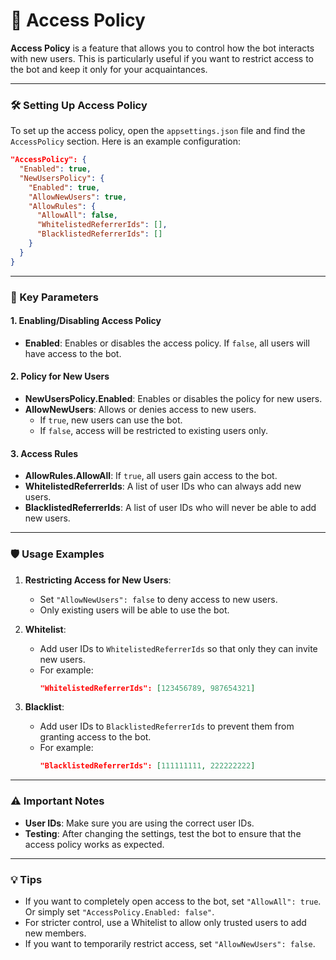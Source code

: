 # 🔐 Access Policy

**Access Policy** is a feature that allows you to control how the bot interacts with new users. This is particularly useful if you want to restrict access to the bot and keep it only for your acquaintances.

---

### 🛠 Setting Up Access Policy

To set up the access policy, open the `appsettings.json` file and find the `AccessPolicy` section. Here is an example configuration:

```json
"AccessPolicy": {
  "Enabled": true,
  "NewUsersPolicy": {
    "Enabled": true,
    "AllowNewUsers": true,
    "AllowRules": {
      "AllowAll": false,
      "WhitelistedReferrerIds": [],
      "BlacklistedReferrerIds": []
    }
  }
}
```

---

### 🎯 Key Parameters

#### 1. **Enabling/Disabling Access Policy**
- **Enabled**: Enables or disables the access policy. If `false`, all users will have access to the bot.

#### 2. **Policy for New Users**
- **NewUsersPolicy.Enabled**: Enables or disables the policy for new users.
- **AllowNewUsers**: Allows or denies access to new users.
  - If `true`, new users can use the bot.
  - If `false`, access will be restricted to existing users only.

#### 3. **Access Rules**
- **AllowRules.AllowAll**: If `true`, all users gain access to the bot.
- **WhitelistedReferrerIds**: A list of user IDs who can always add new users.
- **BlacklistedReferrerIds**: A list of user IDs who will never be able to add new users.

---

### 🛡️ Usage Examples

1. **Restricting Access for New Users**:
   - Set `"AllowNewUsers": false` to deny access to new users.
   - Only existing users will be able to use the bot.

2. **Whitelist**:
   - Add user IDs to `WhitelistedReferrerIds` so that only they can invite new users.
   - For example:
     ```json
     "WhitelistedReferrerIds": [123456789, 987654321]
     ```

3. **Blacklist**:
   - Add user IDs to `BlacklistedReferrerIds` to prevent them from granting access to the bot.
   - For example:
     ```json
     "BlacklistedReferrerIds": [111111111, 222222222]
     ```

---

### ⚠️ Important Notes

- **User IDs**: Make sure you are using the correct user IDs.
- **Testing**: After changing the settings, test the bot to ensure that the access policy works as expected.

---

### 💡 Tips

- If you want to completely open access to the bot, set `"AllowAll": true`. Or simply set `"AccessPolicy.Enabled: false"`.
- For stricter control, use a Whitelist to allow only trusted users to add new members.
- If you want to temporarily restrict access, set `"AllowNewUsers": false`.